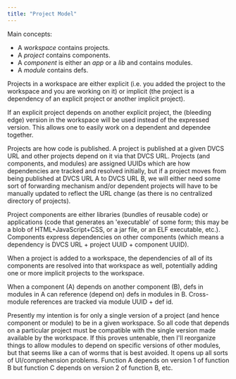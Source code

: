 ```yaml
---
title: "Project Model"
---
```


Main concepts:

* A _workspace_ contains projects.
* A _project_ contains components.
* A _component_ is either an _app_ or a _lib_ and contains modules.
* A _module_ contains defs.

Projects in a workspace are either explicit (i.e. you added the project to the workspace and you
are working on it) or implicit (the project is a dependency of an explicit project or another
implicit project).

If an explicit project depends on another explicit project, the (bleeding edge) version in the
workspace will be used instead of the expressed version. This allows one to easily work on a
dependent and dependee together.

Projects are how code is published. A project is published at a given DVCS URL and other projects
depend on it via that DVCS URL. Projects (and components, and modules) are assigned UUIDs which are
how dependencies are tracked and resolved initially, but if a project moves from being published at
DVCS URL A to DVCS URL B, we will either need some sort of forwarding mechanism and/or dependent
projects will have to be manually updated to reflect the URL change (as there is no centralized
directory of projects).

Project components are either libraries (bundles of reusable code) or applications (code that
generates an 'executable' of some form; this may be a blob of HTML+JavaScript+CSS, or a jar file,
or an ELF executable, etc.). Components express dependencies on other components (which means a
dependency is DVCS URL + project UUID + component UUID).

When a project is added to a workspace, the dependencies of all of its components are resolved into
that workspace as well, potentially adding one or more implicit projects to the workspace.

When a component (A) depends on another component (B), defs in modules in A can reference (depend
on) defs in modules in B. Cross-module references are tracked via module UUID + def id.

Presently my intention is for only a single version of a project (and hence component or module) to
be in a given workspace. So all code that depends on a particular project must be compatible with
the single version made available by the workspace. If this proves untenable, then I'll reorganize
things to allow modules to depend on specific versions of other modules, but that seems like a can
of worms that is best avoided. It opens up all sorts of UI/comprehension problems. Function A
depends on version 1 of function B but function C depends on version 2 of function B, etc.
